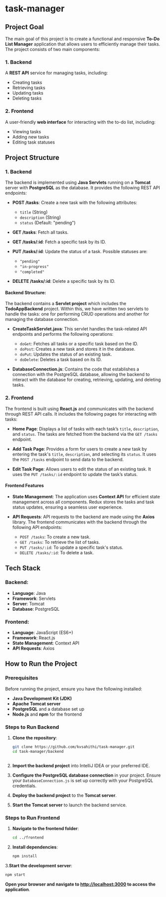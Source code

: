 # task-manager
## Project Goal

The main goal of this project is to create a functional and responsive **To-Do List Manager** application that allows users to efficiently manage their tasks. The project consists of two main components:

### 1. Backend
A **REST API** service for managing tasks, including:
- Creating tasks
- Retrieving tasks
- Updating tasks
- Deleting tasks

### 2. Frontend
A user-friendly **web interface** for interacting with the to-do list, including:
- Viewing tasks
- Adding new tasks
- Editing task statuses
## Project Structure

### 1. Backend

The backend is implemented using **Java Servlets** running on a **Tomcat** server with **PostgreSQL** as the database. It provides the following REST API endpoints:

- **POST /tasks**: Create a new task with the following attributes:
  - `title` (String)
  - `description` (String)
  - `status` (Default: "pending")
  
- **GET /tasks**: Fetch all tasks.

- **GET /tasks/:id**: Fetch a specific task by its ID.

- **PUT /tasks/:id**: Update the status of a task. Possible statuses are:
  - `"pending"`
  - `"in-progress"`
  - `"completed"`

- **DELETE /tasks/:id**: Delete a specific task by its ID.

#### Backend Structure:

The backend contains a **Servlet project** which includes the **TodoAppBackend** project. Within this, we have written two servlets to handle the tasks: one for performing CRUD operations and another for managing the database connection.

- **CreateTaskServlet.java**: This servlet handles the task-related API endpoints and performs the following operations:
  - `doGet`: Fetches all tasks or a specific task based on the ID.
  - `doPost`: Creates a new task and stores it in the database.
  - `doPut`: Updates the status of an existing task.
  - `doDelete`: Deletes a task based on its ID.
  
- **DatabaseConnection.js**: Contains the code that establishes a connection with the PostgreSQL database, allowing the backend to interact with the database for creating, retrieving, updating, and deleting tasks.

### 2. Frontend

The frontend is built using **React.js** and communicates with the backend through REST API calls. It includes the following pages for interacting with tasks:

- **Home Page**: Displays a list of tasks with each task’s `title`, `description`, and `status`. The tasks are fetched from the backend via the `GET /tasks` endpoint.

- **Add Task Page**: Provides a form for users to create a new task by entering the task's `title`, `description`, and selecting its `status`. It uses the `POST /tasks` endpoint to send data to the backend.

- **Edit Task Page**: Allows users to edit the status of an existing task. It uses the `PUT /tasks/:id` endpoint to update the task’s status.

#### Frontend Features

- **State Management**: The application uses **Context API** for efficient state management across all components. Redux stores the tasks and task status updates, ensuring a seamless user experience.

- **API Requests**: API requests to the backend are made using the **Axios** library. The frontend communicates with the backend through the following API endpoints:
  - `POST /tasks`: To create a new task.
  - `GET /tasks`: To retrieve the list of tasks.
  - `PUT /tasks/:id`: To update a specific task's status.
  - `DELETE /tasks/:id`: To delete a task.

## Tech Stack

### Backend:
- **Language**: Java
- **Framework**: Servlets
- **Server**: Tomcat
- **Database**: PostgreSQL

### Frontend:
- **Language**: JavaScript (ES6+)
- **Framework**: React.js
- **State Management**: Context API
- **API Requests**: Axios

## How to Run the Project

### Prerequisites
Before running the project, ensure you have the following installed:

- **Java Development Kit (JDK)**
- **Apache Tomcat server**
- **PostgreSQL** and a database set up
- **Node.js** and **npm** for the frontend

### Steps to Run Backend

1. **Clone the repository**:
   ```bash
   git clone https://github.com/kvsahithi/task-manager.git
   cd task-manager/backend
    

2. **Import the backend project** into IntelliJ IDEA or your preferred IDE.

3. **Configure the PostgreSQL database connection** in your project. Ensure your `DatabaseConnection.js` is set up correctly with your PostgreSQL credentials.

4. **Deploy the backend project** to the **Tomcat server**.

5. **Start the Tomcat server** to launch the backend service.

### Steps to Run Frontend

1. **Navigate to the frontend folder**:
   ```bash
   cd ../frontend
   
2. **Install dependencies**:
   ```bash
   npm install
   
 3.**Start the development server**:
   ```bash
   npm start
   ```

**Open your browser and navigate to [http://localhost:3000](http://localhost:3000) to access the application**.



